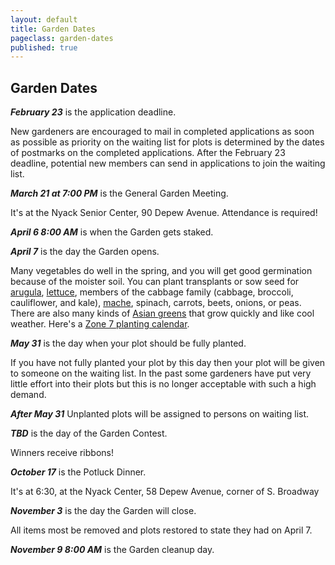 ```yaml
---
layout: default
title: Garden Dates
pageclass: garden-dates
published: true
---
```


## Garden Dates

***February 23*** is the application deadline.

New gardeners are encouraged to mail in completed applications as soon
as possible as priority on the waiting list for plots is determined by
the dates of postmarks on the completed applications. After the February
23 deadline, potential new members can send in applications to join the
waiting list.

***March 21 at 7:00 PM*** is the General Garden Meeting.

It's at the Nyack Senior Center, 90 Depew Avenue. Attendance is
required!

***April 6 8:00 AM*** is when the Garden gets staked.

***April 7*** is the day the Garden opens.

Many vegetables do well in the spring, and you will get good germination
because of the moister soil. You can plant transplants or sow seed for
[arugula](http://www.seedsavers.org/apollo-arugula),
[lettuce](http://www.seedsavers.org/category/lettuce), members of the
cabbage family (cabbage, broccoli, cauliflower, and kale),
[mache](http://www.johnnyseeds.com/p-6040-vit.aspx), spinach, carrots,
beets, onions, or peas. There are also many kinds of [Asian
greens](http://www.johnnyseeds.com/vegetables/greens/asian-greens/) that
grow quickly and like cool weather. Here's a [Zone 7 planting
calendar](/blog/zone-7-planting-calendar).

***May 31*** is the day when your plot should be fully planted.

If you have not fully planted your plot by this day then your plot will
be given to someone on the waiting list. In the past some gardeners have
put very little effort into their plots but this is no longer acceptable
with such a high demand.

***After May 31*** Unplanted plots will be assigned to persons on
waiting list.

***TBD*** is the day of the Garden Contest.

Winners receive ribbons!

***October 17*** is the Potluck Dinner.

It's at 6:30, at the Nyack Center, 58 Depew Avenue, corner of S.
Broadway

***November 3*** is the day the Garden will close.

All items most be removed and plots restored to state they had on April
7.

***November 9 8:00 AM*** is the Garden cleanup day.
